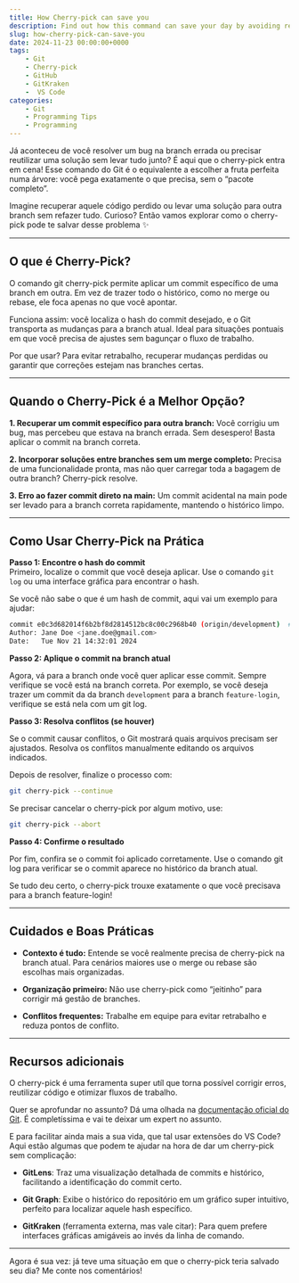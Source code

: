 ```yaml
---
title: How Cherry-pick can save you
description: Find out how this command can save your day by avoiding rework, solving bugs on the wrong branch or reusing solutions efficiently.
slug: how-cherry-pick-can-save-you
date: 2024-11-23 00:00:00+0000
tags: 
    - Git
    - Cherry-pick
    - GitHub
    - GitKraken
    -  VS Code
categories:
    - Git
    - Programming Tips
    - Programming
---
```


Já aconteceu de você resolver um bug na branch errada ou precisar reutilizar uma solução sem levar tudo junto? É aqui que o cherry-pick entra em cena! Esse comando do Git é o equivalente a escolher a fruta perfeita numa árvore: você pega exatamente o que precisa, sem o “pacote completo”.

Imagine recuperar aquele código perdido ou levar uma solução para outra branch sem refazer tudo. Curioso? Então vamos explorar como o cherry-pick pode te salvar desse problema ✨️

---

## **O que é Cherry-Pick?**

O comando git cherry-pick permite aplicar um commit específico de uma branch em outra. Em vez de trazer todo o histórico, como no merge ou rebase, ele foca apenas no que você apontar.

Funciona assim: você localiza o hash do commit desejado, e o Git transporta as mudanças para a branch atual. Ideal para situações pontuais em que você precisa de ajustes sem bagunçar o fluxo de trabalho.

Por que usar? Para evitar retrabalho, recuperar mudanças perdidas ou garantir que correções estejam nas branches certas.


---

## **Quando o Cherry-Pick é a Melhor Opção?**

**1. Recuperar um commit específico para outra branch:**
Você corrigiu um bug, mas percebeu que estava na branch errada. Sem desespero! Basta aplicar o commit na branch correta.


**2. Incorporar soluções entre branches sem um merge completo:**
Precisa de uma funcionalidade pronta, mas não quer carregar toda a bagagem de outra branch? Cherry-pick resolve.


**3. Erro ao fazer commit direto na main:**
Um commit acidental na main pode ser levado para a branch correta rapidamente, mantendo o histórico limpo.

---

## **Como Usar Cherry-Pick na Prática**

**Passo 1: Encontre o hash do commit**  
Primeiro, localize o commit que você deseja aplicar. Use o comando `git log` ou uma interface gráfica para encontrar o hash.

Se você não sabe o que é um hash de commit, aqui vai um exemplo para ajudar:  

```bash
commit e0c3d682014f6b2bf8d2814512bc8c00c2968b40 (origin/development)  # Isso é um hash
Author: Jane Doe <jane.doe@gmail.com>  
Date:   Tue Nov 21 14:32:01 2024  

```

**Passo 2: Aplique o commit na branch atual**

Agora, vá para a branch onde você quer aplicar esse commit.
Sempre verifique se você está na branch correta. Por exemplo, se você deseja trazer um commit da da branch `development` para a branch `feature-login`, verifique se está nela com um git log. 


**Passo 3: Resolva conflitos (se houver)**  

Se o commit causar conflitos, o Git mostrará quais arquivos precisam ser ajustados. Resolva os conflitos manualmente editando os arquivos indicados.

Depois de resolver, finalize o processo com:

```bash
git cherry-pick --continue

```
Se precisar cancelar o cherry-pick por algum motivo, use:

```bash
git cherry-pick --abort

```

**Passo 4: Confirme o resultado**

Por fim, confira se o commit foi aplicado corretamente. Use o comando git log para verificar se o commit aparece no histórico da branch atual.

Se tudo deu certo, o cherry-pick trouxe exatamente o que você precisava para a branch feature-login! 

---

## **Cuidados e Boas Práticas**

- **Contexto é tudo:** Entende se você realmente precisa de cherry-pick na branch atual. Para cenários maiores use o merge ou rebase são escolhas mais organizadas.

- **Organização primeiro:** Não use cherry-pick como “jeitinho” para corrigir má gestão de branches.

- **Conflitos frequentes:** Trabalhe em equipe para evitar retrabalho e reduza pontos de conflito.

---

## **Recursos adicionais**

O cherry-pick é uma ferramenta super utíl que torna possível corrigir erros, reutilizar código e otimizar fluxos de trabalho.

Quer se aprofundar no assunto? Dá uma olhada na [documentação oficial do Git](https://git-scm.com/docs/git-cherry-pick). É completíssima e vai te deixar um expert no assunto.

E para facilitar ainda mais a sua vida, que tal usar extensões do VS Code? Aqui estão algumas que podem te ajudar na hora de dar um cherry-pick sem complicação:

- **GitLens**: Traz uma visualização detalhada de commits e histórico, facilitando a identificação do commit certo.

- **Git Graph**: Exibe o histórico do repositório em um gráfico super intuitivo, perfeito para localizar aquele hash específico.

- **GitKraken** (ferramenta externa, mas vale citar): Para quem prefere interfaces gráficas amigáveis ao invés da linha de comando.

---

Agora é sua vez: já teve uma situação em que o cherry-pick teria salvado seu dia? Me conte nos comentários!
